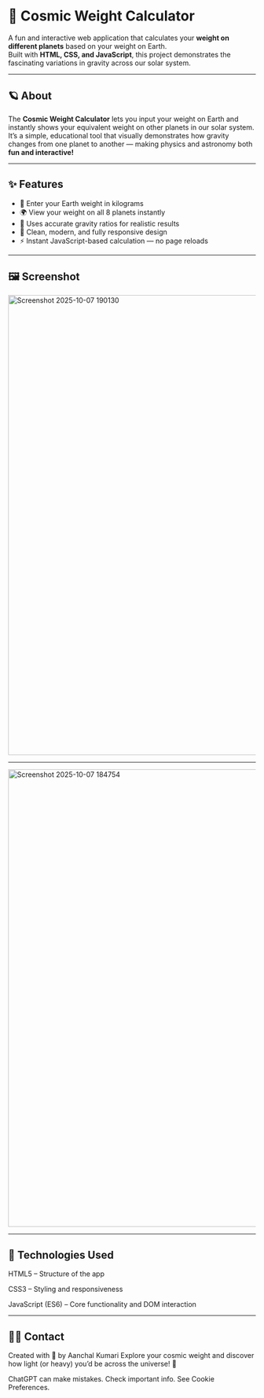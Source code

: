# 🌌 Cosmic Weight Calculator

A fun and interactive web application that calculates your **weight on different planets** based on your weight on Earth.  
Built with **HTML, CSS, and JavaScript**, this project demonstrates the fascinating variations in gravity across our solar system.  

---

## 🪐 About

The **Cosmic Weight Calculator** lets you input your weight on Earth and instantly shows your equivalent weight on other planets in our solar system.  
It’s a simple, educational tool that visually demonstrates how gravity changes from one planet to another — making physics and astronomy both **fun and interactive!**

---

## ✨ Features

- 🔢 Enter your Earth weight in kilograms  
- 🌍 View your weight on all 8 planets instantly  
- 🧠 Uses accurate gravity ratios for realistic results  
- 📱 Clean, modern, and fully responsive design  
- ⚡ Instant JavaScript-based calculation — no page reloads  

---

## 🖼️ Screenshot

<img width="1920" height="936" alt="Screenshot 2025-10-07 190130" src="https://github.com/user-attachments/assets/b869b2da-c1e5-469d-814e-0c9d6704850e" />

---

<img width="1920" height="931" alt="Screenshot 2025-10-07 184754" src="https://github.com/user-attachments/assets/52fff5fa-063a-4b41-9d3a-795ef6d173b5" />

---

## 🧰 Technologies Used

HTML5 – Structure of the app

CSS3 – Styling and responsiveness

JavaScript (ES6) – Core functionality and DOM interaction

---

## 👩‍💻 Contact

Created with 💫 by Aanchal Kumari
Explore your cosmic weight and discover how light (or heavy) you’d be across the universe! 🌠










ChatGPT can make mistakes. Check important info. See Cookie Preferences.

